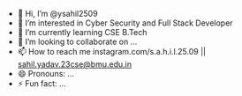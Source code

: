 - 👋 Hi, I’m @ysahil2509
- 👀 I’m interested in Cyber Security and Full Stack Developer
- 🌱 I’m currently learning CSE B.Tech
- 💞️ I’m looking to collaborate on ...
- 📫 How to reach me instagram.com/s.a.h.i.l.25.09 || sahil.yadav.23cse@bmu.edu.in
- 😄 Pronouns: ...
- ⚡ Fun fact: ...

<!---
ysahil2509/ysahil2509 is a ✨ special ✨ repository because its `README.md` (this file) appears on your GitHub profile.
You can click the Preview link to take a look at your changes.
--->
